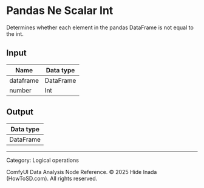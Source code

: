 # Pandas Ne Scalar Int
Determines whether each element in the pandas DataFrame is not equal to the int.

## Input
| Name | Data type |
|---|---|
| dataframe | DataFrame |
| number | Int |

## Output
| Data type |
|---|
| DataFrame |

<HR>
Category: Logical operations

ComfyUI Data Analysis Node Reference. © 2025 Hide Inada (HowToSD.com). All rights reserved.
